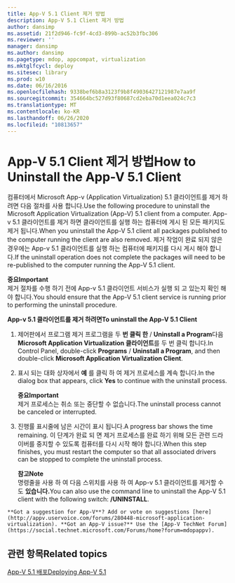 ```yaml
---
title: App-V 5.1 Client 제거 방법
description: App-V 5.1 Client 제거 방법
author: dansimp
ms.assetid: 21f2d946-fc9f-4cd3-899b-ac52b3fbc306
ms.reviewer: ''
manager: dansimp
ms.author: dansimp
ms.pagetype: mdop, appcompat, virtualization
ms.mktglfcycl: deploy
ms.sitesec: library
ms.prod: w10
ms.date: 06/16/2016
ms.openlocfilehash: 9338bef6b8a3123f9b8f49036427121987e7aa9f
ms.sourcegitcommit: 354664bc527d93f80687cd2eba70d1eea024c7c3
ms.translationtype: MT
ms.contentlocale: ko-KR
ms.lasthandoff: 06/26/2020
ms.locfileid: "10813657"
---
```

# <span data-ttu-id="8fd71-103">App-V 5.1 Client 제거 방법</span><span class="sxs-lookup"><span data-stu-id="8fd71-103">How to Uninstall the App-V 5.1 Client</span></span>


<span data-ttu-id="8fd71-104">컴퓨터에서 Microsoft App-v (Application Virtualization) 5.1 클라이언트를 제거 하려면 다음 절차를 사용 합니다.</span><span class="sxs-lookup"><span data-stu-id="8fd71-104">Use the following procedure to uninstall the Microsoft Application Virtualization (App-V) 5.1 client from a computer.</span></span> <span data-ttu-id="8fd71-105">App-v 5.1 클라이언트를 제거 하면 클라이언트를 실행 하는 컴퓨터에 게시 된 모든 패키지도 제거 됩니다.</span><span class="sxs-lookup"><span data-stu-id="8fd71-105">When you uninstall the App-V 5.1 client all packages published to the computer running the client are also removed.</span></span> <span data-ttu-id="8fd71-106">제거 작업이 완료 되지 않은 경우에는 App-v 5.1 클라이언트를 실행 하는 컴퓨터에 패키지를 다시 게시 해야 합니다.</span><span class="sxs-lookup"><span data-stu-id="8fd71-106">If the uninstall operation does not complete the packages will need to be re-published to the computer running the App-V 5.1 client.</span></span>

**<span data-ttu-id="8fd71-107">중요</span><span class="sxs-lookup"><span data-stu-id="8fd71-107">Important</span></span>**  
<span data-ttu-id="8fd71-108">제거 절차를 수행 하기 전에 App-v 5.1 클라이언트 서비스가 실행 되 고 있는지 확인 해야 합니다.</span><span class="sxs-lookup"><span data-stu-id="8fd71-108">You should ensure that the App-V 5.1 client service is running prior to performing the uninstall procedure.</span></span>



**<span data-ttu-id="8fd71-109">App-v 5.1 클라이언트를 제거 하려면</span><span class="sxs-lookup"><span data-stu-id="8fd71-109">To uninstall the App-V 5.1 Client</span></span>**

1.  <span data-ttu-id="8fd71-110">제어판에서 프로그램 제거 프로그램을 두 **번 클릭 한**  /  **Uninstall a Program**다음 **Microsoft Application Virtualization 클라이언트**를 두 번 클릭 합니다.</span><span class="sxs-lookup"><span data-stu-id="8fd71-110">In Control Panel, double-click **Programs** / **Uninstall a Program**, and then double-click **Microsoft Application Virtualization Client**.</span></span>

2.  <span data-ttu-id="8fd71-111">표시 되는 대화 상자에서 **예** 를 클릭 하 여 제거 프로세스를 계속 합니다.</span><span class="sxs-lookup"><span data-stu-id="8fd71-111">In the dialog box that appears, click **Yes** to continue with the uninstall process.</span></span>

    **<span data-ttu-id="8fd71-112">중요</span><span class="sxs-lookup"><span data-stu-id="8fd71-112">Important</span></span>**  
    <span data-ttu-id="8fd71-113">제거 프로세스는 취소 또는 중단할 수 없습니다.</span><span class="sxs-lookup"><span data-stu-id="8fd71-113">The uninstall process cannot be canceled or interrupted.</span></span>



3.  <span data-ttu-id="8fd71-114">진행률 표시줄에 남은 시간이 표시 됩니다.</span><span class="sxs-lookup"><span data-stu-id="8fd71-114">A progress bar shows the time remaining.</span></span> <span data-ttu-id="8fd71-115">이 단계가 완료 되 면 제거 프로세스를 완료 하기 위해 모든 관련 드라이버를 중지할 수 있도록 컴퓨터를 다시 시작 해야 합니다.</span><span class="sxs-lookup"><span data-stu-id="8fd71-115">When this step finishes, you must restart the computer so that all associated drivers can be stopped to complete the uninstall process.</span></span>

    **<span data-ttu-id="8fd71-116">참고</span><span class="sxs-lookup"><span data-stu-id="8fd71-116">Note</span></span>**  
    <span data-ttu-id="8fd71-117">명령줄을 사용 하 여 다음 스위치를 사용 하 여 App-v 5.1 클라이언트를 제거할 수도 **있습니다.**</span><span class="sxs-lookup"><span data-stu-id="8fd71-117">You can also use the command line to uninstall the App-V 5.1 client with the following switch: **/UNINSTALL**.</span></span>



~~~
**Got a suggestion for App-V**? Add or vote on suggestions [here](http://appv.uservoice.com/forums/280448-microsoft-application-virtualization). **Got an App-V issue?** Use the [App-V TechNet Forum](https://social.technet.microsoft.com/Forums/home?forum=mdopappv).
~~~

## <span data-ttu-id="8fd71-118">관련 항목</span><span class="sxs-lookup"><span data-stu-id="8fd71-118">Related topics</span></span>


[<span data-ttu-id="8fd71-119">App-V 5.1 배포</span><span class="sxs-lookup"><span data-stu-id="8fd71-119">Deploying App-V 5.1</span></span>](deploying-app-v-51.md)









